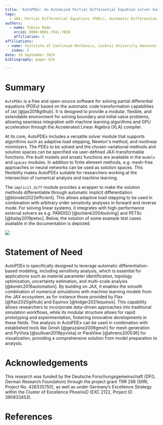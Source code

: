 ```yaml
---
title: 'AutoPDEx: An Automized Partial Differential Equation solver based on JAX'
tags:
  - JAX, Partial Differential Equations (PDEs), Automatic Differentiation, Sensitivity Analysis, Machine Learning
authors:
  - name: Tobias Bode
    orcid: 0000-0001-7941-7658
    affiliation: 1
affiliations:
 - name: Institute of Continuum Mechanics, Leibniz University Hannover, An der Universität 1, 30823 Garbsen, Germany
   index: 1
date: 10 September 2024
bibliography: paper.bib

---
```


# Summary

`AutoPDEx` is a free and open-source software for solving partial differential equations (PDEs) based on the automatic code transformation capabilities of `JAX` [@jax2018github]. It is designed to provide a modular, flexible, and extendable environment for solving boundary and initial value problems, allowing seamless integration with machine learning algorithms and GPU acceleration through the Accelerated Linear Algebra (XLA) compiler.

At its core, AutoPDEx includes a versatile solver module that supports algorithms such as adaptive load stepping, Newton's method, and nonlinear minimizers. The PDEs to be solved and the chosen variational methods and solution spaces can be specified via user-defined JAX-transformable functions. Pre-built models and ansatz functions are available in the `models` and `spaces` modules. In addition to finite element methods, e.g. mesh-free approaches or neural networks can be used as solution spaces. This flexibility makes AutoPDEx suitable for researchers working at the intersection of numerical analysis and machine learning.

The `implicit_diff` module provides a wrapper to make the solution methods differentiable through automatic implicit differentiation [@blondel2022efficient]. This allows adaptive load stepping to be used in combination with arbitrary order sensitivity analyses in forward and reverse mode. For solving linear systems, it integrates with high-performance external solvers as e.g. PARDISO [@schenk2004solving] and PETSc [@balay2019petsc]. Below, the solution of some example test cases available in the documentation is depicted.

![](../docs/_static/demos.png)

# Statement of Need

AutoPDEx is specifically designed to leverage automatic differentiation-based modeling, including sensitivity analysis, which is essential for applications such as material parameter identification, topology optimization, uncertainty estimation, and multi-scale analysis [@korelc2016automation]. By building on JAX, it enables the smooth combination of numerical simulations with machine learning models from the JAX ecosystem, as for instance those provided by Flax [@flax2020github] and Equinox [@kidger2021equinox]. This capability allows researchers to incorporate data-driven approaches into traditional simulation workflows, while its modular structure allows for rapid prototyping and experimentation, fostering innovative developments in these fields. The analysis in AutoPDEx can be used in combination with established tools like Gmsh [@geuzaine2009gmsh] for mesh generation and PyVista [@sullivan2019pyvista] or ParaView [@ahrens200536] for visualization, providing a comprehensive solution from model preparation to analysis.

# Acknowledgements

This research was funded by the Deutsche Forschungsgemeinschaft (DFG, German Research Foundation) through the project grant TRR 298 (SIIRI, Project No. 426335750), as well as under Germany’s Excellence Strategy within the Cluster of Excellence PhoenixD (EXC 2122, Project ID 390833453).

# References
